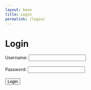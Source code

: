 ```yaml
---
layout: base
title: Login
permalink: /login/
---
```

<html>
<head>
    <title>Login</title>
</head>
<body>
    <h1>Login</h1>
    <form id="loginForm">
        <label for="uid">Username:</label>
        <input type="text" id="uid" name="uid" required><br><br>        
        <label for="password">Password:</label>
        <input type="password" id="password" name="password" required><br><br>       
        <input type="submit" value="Login">
    </form>
    <script>
        document.getElementById('loginForm').addEventListener('submit', function(event) {
            event.preventDefault(); // Prevent form submission           
            // Get form input values
            const uid = document.getElementById('uid').value;
            const password = document.getElementById('password').value;          
            // Create a JSON object with login data
            const loginData = {
                uid: uid,
                password: password
            };
            // Make POST request to backend API endpoint for login
            fetch('http://127.0.0.1:8240/api/users/login', {
                method: 'POST',
                headers: {
                    'Content-Type': 'application/json'
                },
                body: JSON.stringify(loginData)
            })
            .then(response => {
                if (response.ok) {
                    // Redirect to the home page
                    const loggedInUserName = data.name; // Adjust according to your backend response
                    // Storing user's name in local storage
                    localStorage.setItem('loggedInUserName', loggedInUserName);
                    // Displaying the user's name in the UI
                    document.getElementById('userDisplayName').textContent = `Welcome, ${loggedInUserName}!`;
                    window.location.href = '/frontTri2/'; 
                } else {
                    // Handle failed login (show error message, etc.)
                    console.error('Login failed');
                }
            })
            .catch(error => {
                console.error('Error:', error);
            });
        });
    </script>
</body>
</html>

